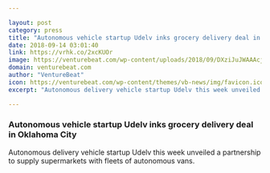 ```yaml
---

layout: post
category: press
title: "Autonomous vehicle startup Udelv inks grocery delivery deal in Oklahoma City"
date: 2018-09-14 03:01:40
link: https://vrhk.co/2xcKUOr
image: https://venturebeat.com/wp-content/uploads/2018/09/DXziJuJWAAAcjVp.jpg?fit=1200%2C805&strip=all
domain: venturebeat.com
author: "VentureBeat"
icon: https://venturebeat.com/wp-content/themes/vb-news/img/favicon.ico
excerpt: "Autonomous delivery vehicle startup Udelv this week unveiled a partnership to supply supermarkets with fleets of autonomous vans."

---
```


### Autonomous vehicle startup Udelv inks grocery delivery deal in Oklahoma City

Autonomous delivery vehicle startup Udelv this week unveiled a partnership to supply supermarkets with fleets of autonomous vans.